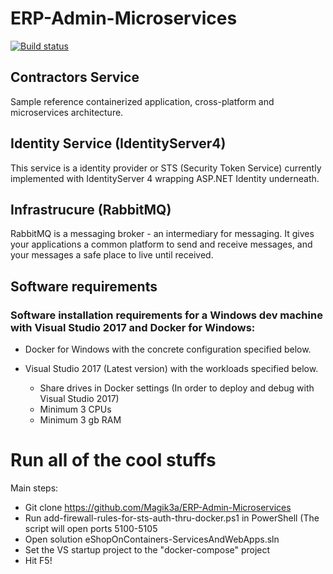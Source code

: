 # ERP-Admin-Microservices
[![Build status](https://ci.appveyor.com/api/projects/status/v644bifa58x9cuxi?svg=true)](https://ci.appveyor.com/project/Magik3a/erp-admin-microservices)

## Contractors Service
Sample reference containerized application, cross-platform and microservices architecture. 

## Identity Service (IdentityServer4)
This service is a identity provider or STS (Security Token Service) currently implemented with IdentityServer 4 wrapping ASP.NET Identity underneath.

## Infrastrucure (RabbitMQ)
RabbitMQ is a messaging broker - an intermediary for messaging. It gives your applications a common platform to send and receive messages, and your messages a safe place to live until received.

## Software requirements

### Software installation requirements for a Windows dev machine with Visual Studio 2017 and Docker for Windows:

* Docker for Windows with the concrete configuration specified below.
* Visual Studio 2017 (Latest version) with the workloads specified below.


  * Share drives in Docker settings (In order to deploy and debug with Visual Studio 2017)
  * Minimum 3 CPUs
  * Minimum 3 gb RAM
  
 # Run all of the cool stuffs
 Main steps:  

- Git clone https://github.com/Magik3a/ERP-Admin-Microservices
- Run add-firewall-rules-for-sts-auth-thru-docker.ps1 in PowerShell (The script will open ports 5100-5105
- Open solution eShopOnContainers-ServicesAndWebApps.sln
- Set the VS startup project to the "docker-compose" project 
- Hit F5!
